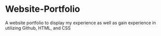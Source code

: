 # Website-Portfolio
A website portfolio to display my experience as well as gain experience in utilizing Github, HTML, and CSS

